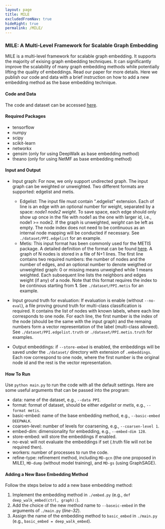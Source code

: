 ```yaml
---
layout: page
title: MILE
excludedFromNav: true
hideRight: true
permalink: /MILE/
---
```

### **MILE: A Multi-Level Framework for Scalable Graph Embedding**
MILE is a multi-level framework for scalable graph embedding. It supports the majority of exising graph embedding techniques.
It can significantly improve the scalability of many graph embedding methods while potentially lifting the quality of embeddings.
Read our paper for more details. Here we publish our code and data with a brief instruction on how to add a new embedding method as the base embedding technique.

#### **Code and Data**
The code and dataset can be accessed [here](http://web.cse.ohio-state.edu/~liang.420/MILE_CODE.zip).

#### **Required Packages**
* tensorflow
* numpy
* scipy
* scikit-learn
* networkx
* gensim (only for using DeepWalk as base embedding method)
* theano (only for using NetMF as base embedding method)

#### **Input and Output**
* Input graph: For now, we only support undirected graph. The input graph can be weighted or unweighted. Two different formats are supported: edgelist and metis.
  - Edgelist: The input file must contain ".edgelist" extension. Each of line is an edge with an optional number for weight, separated by a space: *node1 node2 weight*. To save space, each edge should only show up once in the file with node1 as the one with larger id, i.e., node1 >= node2. If the graph is unweighted, *weight* can be left as empty. The node index does not need to be continuous as an internal node mapping will be conducted if necessary. See `./dataset/PPI.edgelist` for an example.
  - Metis: This input format has been commonly used for the METIS package. A detailed definition of the format can be found [here](http://people.sc.fsu.edu/~jburkardt/data/metis_graph/metis_graph.html). A graph of N nodes is stored in a file of N+1 lines. The first line contains two required numbers: the number of nodes and the number of edges, and an optional number to denote weigthed or unweighted graph: 0 or missing means unweighed while 1 means weighted. Each subsequent line lists the neighbors and edges weight (if any) of a node. Note that this format requires the index to be continous starting from **1**. See `./dataset/PPI.metis` for an example.

* Input ground truth for evaluation: If evaluation is enable (without `--no-eval`), a file proving ground truth for multi-class classification is required. It contains the list of nodes with known labels, where each line corresponds to one node. For each line, the first number is the index of the node (should be the same with the input graph) and the remaing numbers form a vector representation of the label (multi-class allowed). See `./dataset/PPI.edgelist.truth` or `./dataset/PPI.metis.truth` for examples.

* Output embeddings: if `--store-embed` is enabled, the embeddings will be saved under the `./dataset/` directory with extension of `.embeddings`. Each row correspond to one node, where the first number is the original node id and the rest is the vector representation.

#### **How To Run**
Use `python main.py` to run the code with all the default settings. Here are some useful arguments that can be passed into the program:
* data: name of the dataset, e.g., `--data PPI`.
* format: format of dataset, should be either *edgelist* or *metis*, e.g., `--format metis`.
* basic-embed: name of the base embedding method, e.g., `--basic-embed DEEPWALK`.
* coarsen-level: number of levels for coarsening, e.g., `--coarsen-level 1`.
* embed-dim: dimensionality for embedding, e.g., `--embed-dim 128`.
* store-embed: will store the embeddings if enabled.
* no-eval: will not evaluate the embeddings if set (.truth file will not be required then).
* workers: number of processes to run the code. 
* refine-type: refinement method, including `MD-gcn` (the one proposed in MILE), `MD-dump` (without model training), and `MD-gs` (using GraphSAGE).


#### **Adding a New Base Embedding Method**
Follow the steps below to add a new base embedding method:
  1. Implement the embedding method in `./embed.py` (e.g., `def deep_walk_embed(ctrl, graph):`).
  2. Add the choice of the new method name to `--baseic-embed` in the arguments of `./main.py` (*line-32*).
  3. Assign the name of the embedding method to `basic_embed` in `./main.py` (e.g., `basic_embed = deep_walk_embed`).


